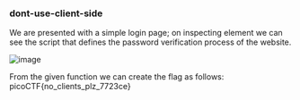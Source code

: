 ### dont-use-client-side

We are presented with a simple login page; on inspecting element we can see the script that defines the password verification process of the website. 

![image](https://github.com/KarsCode/Cryptonite_PicoCTFTask/assets/117924364/59fe7e22-e627-4517-bd2d-d0a6c28b739c)




From the given function we can create the flag as follows: picoCTF{no_clients_plz_7723ce}

